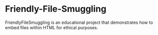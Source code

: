 # Friendly-File-Smuggling
 FriendlyFileSmuggling is an educational project that demonstrates how to embed files within HTML for ethical purposes.
